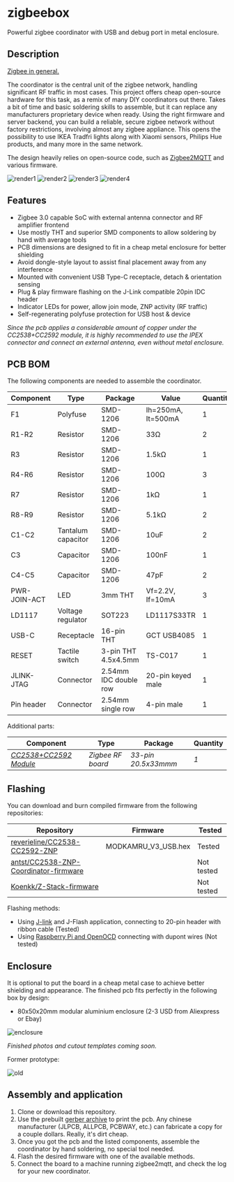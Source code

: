 # zigbeebox

Powerful zigbee coordinator with USB and debug port in metal enclosure.

## Description

[Zigbee in general.](https://en.wikipedia.org/wiki/Zigbee)

The coordinator is the central unit of the zigbee network, handling significant RF traffic in most cases. This project offers cheap open-source hardware for this task, as a remix of many DIY coordinators out there. Takes a bit of time and basic soldering skills to assemble, but it can replace any manufacturers proprietary device when ready. Using the right firmware and server backend, you can build a reliable, secure zigbee network without factory restrictions, involving almost any zigbee appliance. This opens the possibility to use IKEA Tradfri lights along with Xiaomi sensors, Philips Hue products, and many more in the same network.

The design heavily relies on open-source code, such as [Zigbee2MQTT](https://www.zigbee2mqtt.io) and various firmware.

![render1](graphics/render1.jpg)
![render2](graphics/render2.jpg)
![render3](graphics/render3.jpg)
![render4](graphics/render4.jpg)

## Features
* Zigbee 3.0 capable SoC with external antenna connector and RF amplifier frontend
* Use mostly THT and superior SMD components to allow soldering by hand with average tools
* PCB dimensions are designed to fit in a cheap metal enclosure for better shielding
* Avoid dongle-style layout to assist final placement away from any interference
* Mounted with convenient USB Type-C receptacle, detach & orientation sensing
* Plug & play firmware flashing on the J-Link compatible 20pin IDC header
* Indicator LEDs for power, allow join mode, ZNP activity (RF traffic)
* Self-regenerating polyfuse protection for USB host & device

*Since the pcb applies a considerable amount of copper under the CC2538+CC2592 module, it is highly recommended to use the IPEX connector and connect an external antenna, even without metal enclosure.*

## PCB BOM
The following components are needed to assemble the coordinator.

| Component  | Type | Package | Value | Quantity |
| ---------- | ---- | ------- | ----- | -------- |
| F1 | Polyfuse | SMD-1206 | Ih=250mA, It=500mA | 1 |
| R1-R2 | Resistor | SMD-1206 | 33Ω | 2 |
| R3 | Resistor | SMD-1206 | 1.5kΩ | 1 |
| R4-R6 | Resistor | SMD-1206 | 100Ω | 3 |
| R7 | Resistor | SMD-1206 | 1kΩ | 1 |
| R8-R9 | Resistor | SMD-1206 | 5.1kΩ | 2 |
| C1-C2 | Tantalum capacitor | SMD-1206 | 10uF | 2 |
| C3 | Capacitor | SMD-1206 | 100nF | 1 |
| C4-C5 | Capacitor | SMD-1206 | 47pF | 2 |
| PWR-JOIN-ACT | LED | 3mm THT | Vf=2.2V, If=10mA | 3 |
| LD1117 | Voltage regulator | SOT223 | LD1117S33TR | 1 |
| USB-C | Receptacle | 16-pin THT | GCT USB4085 | 1 |
| RESET | Tactile switch | 3-pin THT 4.5x4.5mm | TS-C017 | 1 |
| JLINK-JTAG | Connector | 2.54mm IDC double row | 20-pin keyed male | 1 |
| Pin header | Connector | 2.54mm single row | 4-pin male | 1 |

Additional parts:

| Component  | Type | Package | Quantity |
| ---------- | ---- | ------- | -------- |
| *[CC2538+CC2592 Module](https://github.com/uzsito/CC2538-CC2592-kicad-component)* | *Zigbee RF board* | *33-pin 20.5x33mmm* | *1* |

## Flashing
You can download and burn compiled firmware from the following repositories:

| Repository  | Firmware | Tested |
| --------- | --------- | ------ |
| [reverieline/CC2538-CC2592-ZNP](https://github.com/reverieline/CC2538-CC2592-ZNP) | MODKAMRU_V3_USB.hex | Tested |
| [antst/CC2538-ZNP-Coordinator-firmware](https://github.com/antst/CC2538-ZNP-Coordinator-firmware) | | Not tested |
| [Koenkk/Z-Stack-firmware](https://github.com/Koenkk/Z-Stack-firmware) | | Not tested |

Flashing methods:
* Using [J-link](https://www.segger.com/products/debug-probes/j-link/) and J-Flash application, connecting to 20-pin header with ribbon cable (Tested)
* Using [Raspberry Pi and OpenOCD](https://gist.github.com/hwhw/fc43892785aa84913d03495c97b0f25a) connecting with dupont wires (Not tested)

## Enclosure

It is optional to put the board in a cheap metal case to achieve better shielding and appearance. The finished pcb fits perfectly in the following box by design:
* 80x50x20mm modular aluminium enclosure (2-3 USD from Aliexpress or Ebay)

![enclosure](graphics/enclosure.jpg)

*Finished photos and cutout templates coming soon.*

Former prototype:

![old](graphics/old/box.jpg)

## Assembly and application
1. Clone or download this repository.
2. Use the prebuilt [gerber archive](kicad_board/gerber/zigbeebox.zip) to print the pcb. Any chinese manufacturer (JLPCB, ALLPCB, PCBWAY, etc.) can fabricate a copy for a couple dollars. Really, it's dirt cheap.
3. Once you got the pcb and the listed components, assemble the coordinator by hand soldering, no special tool needed.
4. Flash the desired firmware with one of the available methods.
5. Connect the board to a machine running zigbee2mqtt, and check the log for your new coordinator.
